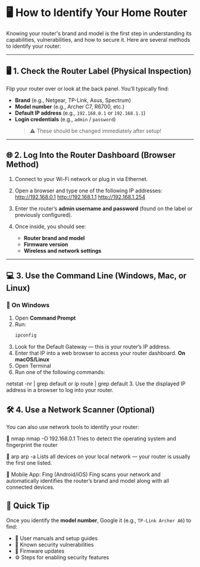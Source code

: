 # 🖥️ How to Identify Your Home Router

Knowing your router's brand and model is the first step in understanding its capabilities, vulnerabilities, and how to secure it. Here are several methods to identify your router:

---

## 🖥️ 1. Check the Router Label (Physical Inspection)

Flip your router over or look at the back panel. You’ll typically find:

- **Brand** (e.g., Netgear, TP-Link, Asus, Spectrum)
- **Model number** (e.g., Archer C7, R6700, etc.)
- **Default IP address** (e.g., `192.168.0.1` or `192.168.1.1`)
- **Login credentials** (e.g., `admin` / `password`)  
  > ⚠️ These should be changed immediately after setup!

---

## 🌐 2. Log Into the Router Dashboard (Browser Method)

1. Connect to your Wi-Fi network or plug in via Ethernet.
2. Open a browser and type one of the following IP addresses:
http://192.168.0.1
http://192.168.1.1
http://192.168.1.254

3. Enter the router’s **admin username and password** (found on the label or previously configured).
4. Once inside, you should see:
   - **Router brand and model**
   - **Firmware version**
   - **Wireless and network settings**

---

## 💻 3. Use the Command Line (Windows, Mac, or Linux)

### 🔹 On **Windows**
1. Open **Command Prompt**
2. Run:
   ```bash
   ipconfig
3. Look for the Default Gateway — this is your router’s IP address.
4. Enter that IP into a web browser to access your router dashboard.
**On macOS/Linux**
1. Open Terminal
2. Run one of the following commands:
   
netstat -nr | grep default
or
ip route | grep default
3. Use the displayed IP address in a browser to log into your router.

## 🛠️ 4. Use a Network Scanner (Optional)

You can also use network tools to identify your router:

🔧 nmap
nmap -O 192.168.0.1
Tries to detect the operating system and fingerprint the router

🔧 arp
arp -a
Lists all devices on your local network — your router is usually the first one listed.

📱 Mobile App: Fing (Android/iOS)
Fing scans your network and automatically identifies the router’s brand and model along with all connected devices.

## 📌 Quick Tip

Once you identify the **model number**, Google it (e.g., `TP-Link Archer A6`) to find:

- 🧾 User manuals and setup guides  
- 🔐 Known security vulnerabilities  
- 🔄 Firmware updates  
- ⚙️ Steps for enabling security features  
